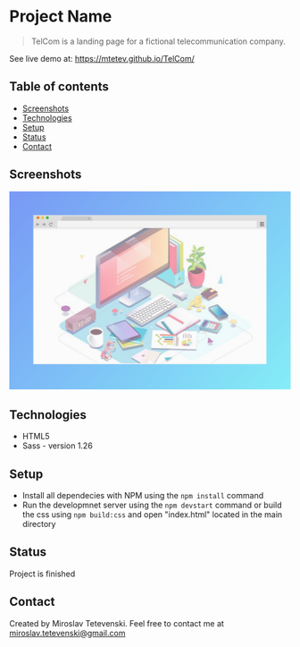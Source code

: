 # Project Name
> TelCom is a landing page for a fictional telecommunication company.

See live demo at: https://mtetev.github.io/TelCom/

## Table of contents
* [Screenshots](#screenshots)
* [Technologies](#technologies)
* [Setup](#setup)
* [Status](#status)
* [Contact](#contact)

## Screenshots
![Example screenshot](./readme-img/screenshot.png)

## Technologies
* HTML5
* Sass - version 1.26

## Setup
* Install all dependecies with NPM using the ```npm install``` command
* Run the developmnet server using the ```npm devstart``` command or build the css using ```npm build:css``` and open "index.html" located in the main directory

## Status
Project is finished

## Contact
Created by Miroslav Tetevenski. Feel free to contact me at miroslav.tetevenski@gmail.com